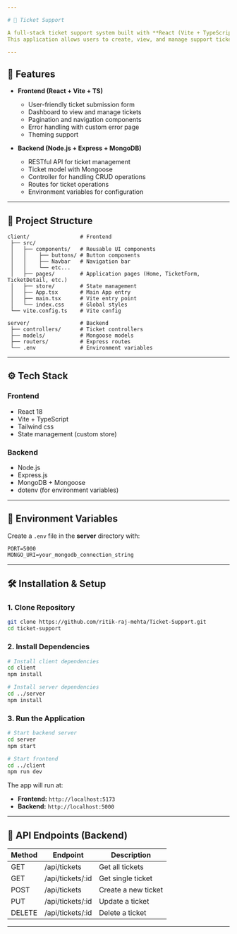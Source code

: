 ```yaml
---

# 🎫 Ticket Support

A full-stack ticket support system built with **React (Vite + TypeScript)** for the frontend and **Node.js + Express + MongoDB** for the backend.
This application allows users to create, view, and manage support tickets.

---
```


## 🚀 Features

* **Frontend (React + Vite + TS)**

  * User-friendly ticket submission form
  * Dashboard to view and manage tickets
  * Pagination and navigation components
  * Error handling with custom error page
  * Theming support

* **Backend (Node.js + Express + MongoDB)**

  * RESTful API for ticket management
  * Ticket model with Mongoose
  * Controller for handling CRUD operations
  * Routes for ticket operations
  * Environment variables for configuration

---

## 📂 Project Structure

```
client/                # Frontend
 ├── src/
 │   ├── components/   # Reusable UI components
 │   │    ├── buttons/ # Button components
 │   │    ├── Navbar   # Navigation bar
 │   │    └── etc...
 │   ├── pages/        # Application pages (Home, TicketForm, TicketDetail, etc.)
 │   ├── store/        # State management
 │   ├── App.tsx       # Main App entry
 │   ├── main.tsx      # Vite entry point
 │   └── index.css     # Global styles
 └── vite.config.ts    # Vite config

server/                # Backend
 ├── controllers/      # Ticket controllers
 ├── models/           # Mongoose models
 ├── routers/          # Express routes
 └── .env              # Environment variables
```

---

## ⚙️ Tech Stack

### **Frontend**

* React 18
* Vite + TypeScript
* Tailwind css
* State management (custom store)

### **Backend**

* Node.js
* Express.js
* MongoDB + Mongoose
* dotenv (for environment variables)

---

## 🔑 Environment Variables

Create a `.env` file in the **server** directory with:

```env
PORT=5000
MONGO_URI=your_mongodb_connection_string
```

---

## 🛠️ Installation & Setup

### 1. Clone Repository

```bash
git clone https://github.com/ritik-raj-mehta/Ticket-Support.git
cd ticket-support
```

### 2. Install Dependencies

```bash
# Install client dependencies
cd client
npm install

# Install server dependencies
cd ../server
npm install
```

### 3. Run the Application

```bash
# Start backend server
cd server
npm start

# Start frontend
cd ../client
npm run dev
```

The app will run at:

* **Frontend:** `http://localhost:5173`
* **Backend:** `http://localhost:5000`

---

## 📌 API Endpoints (Backend)

| Method | Endpoint          | Description         |
| ------ | ----------------- | ------------------- |
| GET    | /api/tickets      | Get all tickets     |
| GET    | /api/tickets/\:id | Get single ticket   |
| POST   | /api/tickets      | Create a new ticket |
| PUT    | /api/tickets/\:id | Update a ticket     |
| DELETE | /api/tickets/\:id | Delete a ticket     |

---
